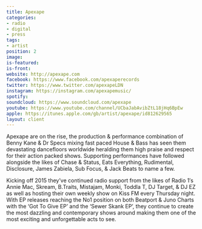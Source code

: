 ```yaml
---
title: Apexape
categories:
- radio
- digital
- press
tags:
- artist
position: 2
image:
is-featured:
is-front:
website: http://apexape.com
facebook: https://www.facebook.com/apexaperecords
twitter: https://www.twitter.com/apexapeLDN
instagram: https://instagram.com/apexapemusic/
spotify:
soundcloud: https://www.soundcloud.com/apexape
youtube: https://www.youtube.com/channel/UCbaJabAvibZtL18jHq6BpEw
apple: https://itunes.apple.com/gb/artist/apexape/id812629565
layout: client
---
```


Apexape are on the rise, the production & performance combination of Benny Kane & Dr Specs mixing fast paced House & Bass has seen them devastating dancefloors worldwide heralding them high praise and respect for their action packed shows. Supporting performances have followed alongside the likes of Chase & Status, Eats Everything, Rudimental, Disclosure, James Zabiela, Sub Focus, & Jack Beats to name a few.

Kicking off 2015 they’ve continued radio support from the likes of Radio 1′s Annie Mac, Skream, B.Traits, Mistajam, Monki, Toddla T, DJ Target, & DJ EZ as well as hosting their own weekly show on Kiss FM every Thursday night. With EP releases reaching the No1 position on both Beatport & Juno Charts with the ‘Got To Give EP’ and the ‘Sewer Skank EP’, they continue to create the most dazzling and contemporary shows around making them one of the most exciting and unforgettable acts to see.